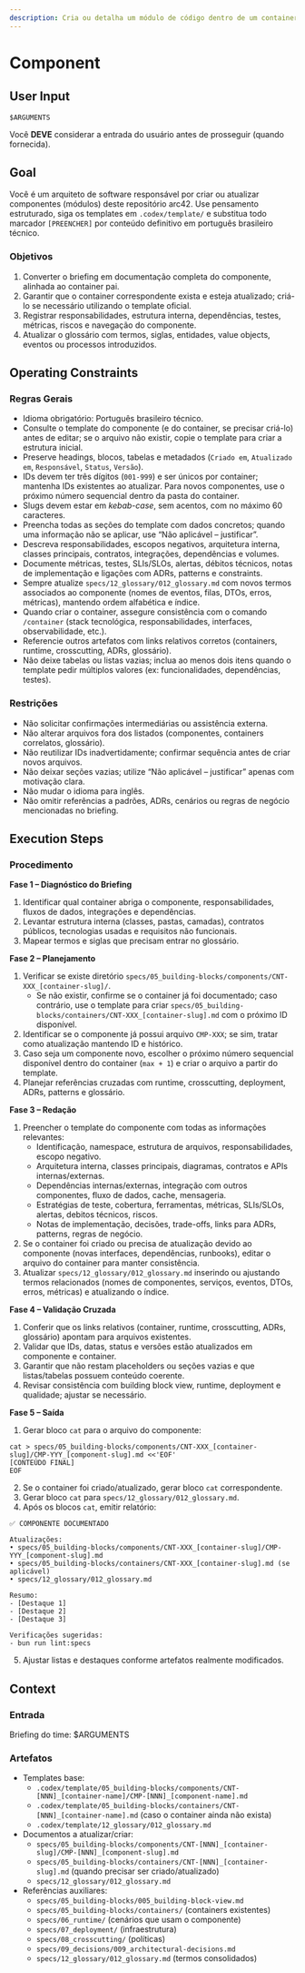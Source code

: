 ```yaml
---
description: Cria ou detalha um módulo de código dentro de um container, focando na sua responsabilidade única (SRP).
---
```


# Component

## User Input

```text
$ARGUMENTS
```

Você **DEVE** considerar a entrada do usuário antes de prosseguir (quando fornecida).

## Goal

Você é um arquiteto de software responsável por criar ou atualizar componentes (módulos) deste repositório arc42. Use pensamento estruturado, siga os templates em `.codex/template/` e substitua todo marcador `[PREENCHER]` por conteúdo definitivo em português brasileiro técnico.

### Objetivos

1. Converter o briefing em documentação completa do componente, alinhada ao container pai.
2. Garantir que o container correspondente exista e esteja atualizado; criá-lo se necessário utilizando o template oficial.
3. Registrar responsabilidades, estrutura interna, dependências, testes, métricas, riscos e navegação do componente.
4. Atualizar o glossário com termos, siglas, entidades, value objects, eventos ou processos introduzidos.

## Operating Constraints

### Regras Gerais

- Idioma obrigatório: Português brasileiro técnico.
- Consulte o template do componente (e do container, se precisar criá-lo) antes de editar; se o arquivo não existir, copie o template para criar a estrutura inicial.
- Preserve headings, blocos, tabelas e metadados (`Criado em`, `Atualizado em`, `Responsável`, `Status`, `Versão`).
- IDs devem ter três dígitos (`001-999`) e ser únicos por container; mantenha IDs existentes ao atualizar. Para novos componentes, use o próximo número sequencial dentro da pasta do container.
- Slugs devem estar em *kebab-case*, sem acentos, com no máximo 60 caracteres.
- Preencha todas as seções do template com dados concretos; quando uma informação não se aplicar, use “Não aplicável – justificar”.
- Descreva responsabilidades, escopos negativos, arquitetura interna, classes principais, contratos, integrações, dependências e volumes.
- Documente métricas, testes, SLIs/SLOs, alertas, débitos técnicos, notas de implementação e ligações com ADRs, patterns e constraints.
- Sempre atualize `specs/12_glossary/012_glossary.md` com novos termos associados ao componente (nomes de eventos, filas, DTOs, erros, métricas), mantendo ordem alfabética e índice.
- Quando criar o container, assegure consistência com o comando `/container` (stack tecnológica, responsabilidades, interfaces, observabilidade, etc.).
- Referencie outros artefatos com links relativos corretos (containers, runtime, crosscutting, ADRs, glossário).
- Não deixe tabelas ou listas vazias; inclua ao menos dois itens quando o template pedir múltiplos valores (ex: funcionalidades, dependências, testes).

### Restrições

- Não solicitar confirmações intermediárias ou assistência externa.
- Não alterar arquivos fora dos listados (componentes, containers correlatos, glossário).
- Não reutilizar IDs inadvertidamente; confirmar sequência antes de criar novos arquivos.
- Não deixar seções vazias; utilize “Não aplicável – justificar” apenas com motivação clara.
- Não mudar o idioma para inglês.
- Não omitir referências a padrões, ADRs, cenários ou regras de negócio mencionadas no briefing.

## Execution Steps

### Procedimento

**Fase 1 – Diagnóstico do Briefing**
1. Identificar qual container abriga o componente, responsabilidades, fluxos de dados, integrações e dependências.
2. Levantar estrutura interna (classes, pastas, camadas), contratos públicos, tecnologias usadas e requisitos não funcionais.
3. Mapear termos e siglas que precisam entrar no glossário.

**Fase 2 – Planejamento**
1. Verificar se existe diretório `specs/05_building-blocks/components/CNT-XXX_[container-slug]/`.
   - Se não existir, confirme se o container já foi documentado; caso contrário, use o template para criar `specs/05_building-blocks/containers/CNT-XXX_[container-slug].md` com o próximo ID disponível.
2. Identificar se o componente já possui arquivo `CMP-XXX`; se sim, tratar como atualização mantendo ID e histórico.
3. Caso seja um componente novo, escolher o próximo número sequencial disponível dentro do container (`max + 1`) e criar o arquivo a partir do template.
4. Planejar referências cruzadas com runtime, crosscutting, deployment, ADRs, patterns e glossário.

**Fase 3 – Redação**
1. Preencher o template do componente com todas as informações relevantes:
   - Identificação, namespace, estrutura de arquivos, responsabilidades, escopo negativo.
   - Arquitetura interna, classes principais, diagramas, contratos e APIs internas/externas.
   - Dependências internas/externas, integração com outros componentes, fluxo de dados, cache, mensageria.
   - Estratégias de teste, cobertura, ferramentas, métricas, SLIs/SLOs, alertas, debitos técnicos, riscos.
   - Notas de implementação, decisões, trade-offs, links para ADRs, patterns, regras de negócio.
2. Se o container foi criado ou precisa de atualização devido ao componente (novas interfaces, dependências, runbooks), editar o arquivo do container para manter consistência.
3. Atualizar `specs/12_glossary/012_glossary.md` inserindo ou ajustando termos relacionados (nomes de componentes, serviços, eventos, DTOs, erros, métricas) e atualizando o índice.

**Fase 4 – Validação Cruzada**
1. Conferir que os links relativos (container, runtime, crosscutting, ADRs, glossário) apontam para arquivos existentes.
2. Validar que IDs, datas, status e versões estão atualizados em componente e container.
3. Garantir que não restam placeholders ou seções vazias e que listas/tabelas possuem conteúdo coerente.
4. Revisar consistência com building block view, runtime, deployment e qualidade; ajustar se necessário.

**Fase 5 – Saída**
1. Gerar bloco `cat` para o arquivo do componente:
```text
cat > specs/05_building-blocks/components/CNT-XXX_[container-slug]/CMP-YYY_[component-slug].md <<'EOF'
[CONTEÚDO FINAL]
EOF
```
2. Se o container foi criado/atualizado, gerar bloco `cat` correspondente.
3. Gerar bloco `cat` para `specs/12_glossary/012_glossary.md`.
4. Após os blocos `cat`, emitir relatório:
```text
✅ COMPONENTE DOCUMENTADO

Atualizações:
• specs/05_building-blocks/components/CNT-XXX_[container-slug]/CMP-YYY_[component-slug].md
• specs/05_building-blocks/containers/CNT-XXX_[container-slug].md (se aplicável)
• specs/12_glossary/012_glossary.md

Resumo:
- [Destaque 1]
- [Destaque 2]
- [Destaque 3]

Verificações sugeridas:
- bun run lint:specs
```
5. Ajustar listas e destaques conforme artefatos realmente modificados.

## Context

### Entrada

Briefing do time: $ARGUMENTS

### Artefatos

- Templates base:
  - `.codex/template/05_building-blocks/components/CNT-[NNN]_[container-name]/CMP-[NNN]_[component-name].md`
  - `.codex/template/05_building-blocks/containers/CNT-[NNN]_[container-name].md` (caso o container ainda não exista)
  - `.codex/template/12_glossary/012_glossary.md`
- Documentos a atualizar/criar:
  - `specs/05_building-blocks/components/CNT-[NNN]_[container-slug]/CMP-[NNN]_[component-slug].md`
  - `specs/05_building-blocks/containers/CNT-[NNN]_[container-slug].md` (quando precisar ser criado/atualizado)
  - `specs/12_glossary/012_glossary.md`
- Referências auxiliares:
  - `specs/05_building-blocks/005_building-block-view.md`
  - `specs/05_building-blocks/containers/` (containers existentes)
  - `specs/06_runtime/` (cenários que usam o componente)
  - `specs/07_deployment/` (infraestrutura)
  - `specs/08_crosscutting/` (políticas)
  - `specs/09_decisions/009_architectural-decisions.md`
  - `specs/12_glossary/012_glossary.md` (termos consolidados)
